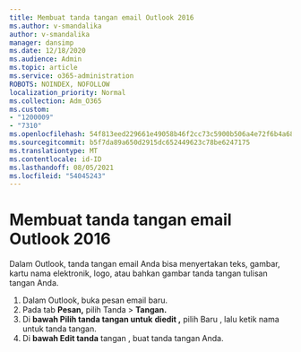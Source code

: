 ```yaml
---
title: Membuat tanda tangan email Outlook 2016
ms.author: v-smandalika
author: v-smandalika
manager: dansimp
ms.date: 12/18/2020
ms.audience: Admin
ms.topic: article
ms.service: o365-administration
ROBOTS: NOINDEX, NOFOLLOW
localization_priority: Normal
ms.collection: Adm_O365
ms.custom:
- "1200009"
- "7310"
ms.openlocfilehash: 54f813eed229661e49058b46f2cc73c5900b506a4e72f6b4a6818603f18dbd29
ms.sourcegitcommit: b5f7da89a650d2915dc652449623c78be6247175
ms.translationtype: MT
ms.contentlocale: id-ID
ms.lasthandoff: 08/05/2021
ms.locfileid: "54045243"
---
```

# <a name="create-an-email-signature-in-outlook-2016"></a>Membuat tanda tangan email Outlook 2016

Dalam Outlook, tanda tangan email Anda bisa menyertakan teks, gambar, kartu nama elektronik, logo, atau bahkan gambar tanda tangan tulisan tangan Anda.

1. Dalam Outlook, buka pesan email baru.
2. Pada tab **Pesan,** pilih Tanda   >  **Tangan.**
3. Di **bawah Pilih tanda tangan untuk** **diedit ,** pilih Baru , lalu ketik nama untuk tanda tangan.
4. Di **bawah Edit tanda** tangan , buat tanda tangan Anda.
